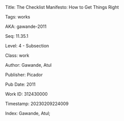 Title:  The Checklist Manifesto: How to Get Things Right

Tags:   works

AKA:    gawande-2011

Seq:    11.35.1

Level:  4 - Subsection

Class:  work

Author: Gawande, Atul

Publisher: Picador

Pub Date: 2011

Work ID: 312430000

Timestamp: 20230209224009

Index:  Gawande, Atul; 
